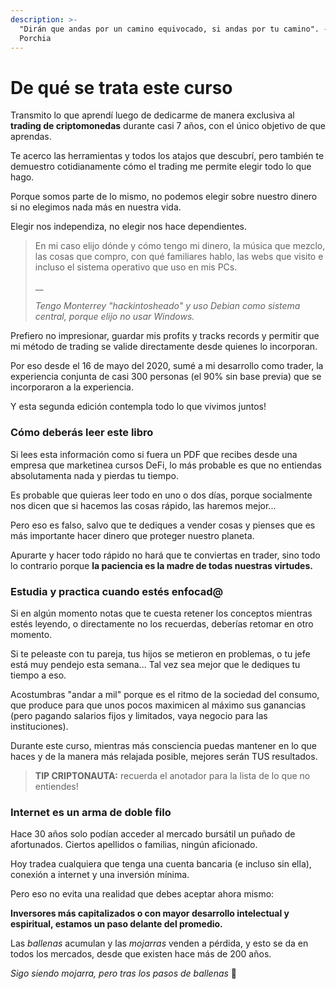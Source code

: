 ```yaml
---
description: >-
  "Dirán que andas por un camino equivocado, si andas por tu camino". -Antonio
  Porchia
---
```


# De qué se trata este curso

Transmito lo que aprendí luego de dedicarme de manera exclusiva al **trading de criptomonedas** durante casi 7 años, con el único objetivo de que aprendas.

Te acerco las herramientas y todos los atajos que descubrí, pero también te demuestro cotidianamente cómo el trading me permite elegir todo lo que hago.

Porque somos parte de lo mismo, no podemos elegir sobre nuestro dinero si no elegimos nada más en nuestra vida.

Elegir nos independiza, no elegir nos hace dependientes.

> En mi caso elijo dónde y cómo tengo mi dinero, la música que mezclo, las cosas que compro, con qué familiares hablo, las webs que visito e incluso el sistema operativo que uso en mis PCs.
>
> __
>
> _Tengo Monterrey "hackintosheado" y uso Debian como sistema central, porque elijo no usar Windows._

Prefiero no impresionar, guardar mis profits y tracks records y permitir que mi método de trading se valide directamente desde quienes lo incorporan.

Por eso desde el 16 de mayo del 2020, sumé a mi desarrollo como trader, la experiencia conjunta de casi 300 personas (el 90% sin base previa) que se incorporaron a la experiencia.

Y esta segunda edición contempla todo lo que vivimos juntos!

### Cómo deberás leer este libro

Si lees esta información como si fuera un PDF que recibes desde una empresa que marketinea cursos DeFi, lo más probable es que no entiendas absolutamenta nada y pierdas tu tiempo.

Es probable que quieras leer todo en uno o dos días, porque socialmente nos dicen que si hacemos las cosas rápido, las haremos mejor...

Pero eso es falso, salvo que te dediques a vender cosas y pienses que es más importante hacer dinero que proteger nuestro planeta.

Apurarte y hacer todo rápido no hará que te conviertas en trader, sino todo lo contrario porque **la paciencia es la madre de todas nuestras virtudes.**

### Estudia y practica cuando estés enfocad@

Si en algún momento notas que te cuesta retener los conceptos mientras estés leyendo, o directamente no los recuerdas, deberías retomar en otro momento.

Si te peleaste con tu pareja, tus hijos se metieron en problemas, o tu jefe está muy pendejo esta semana... Tal vez sea mejor que le dediques tu tiempo a eso.

Acostumbras "andar a mil" porque es el ritmo de la sociedad del consumo, que produce para que unos pocos maximicen al máximo sus ganancias (pero pagando salarios fijos y limitados, vaya negocio para las instituciones).

Durante este curso, mientras más consciencia puedas mantener en lo que haces y de la manera más relajada posible, mejores serán TUS resultados.

> **TIP CRIPTONAUTA:** recuerda el anotador para la lista de lo que no entiendes!

### Internet es un arma de doble filo

Hace 30 años solo podían acceder al mercado bursátil un puñado de afortunados. Ciertos apellidos o familias, ningún aficionado.

Hoy tradea cualquiera que tenga una cuenta bancaria (e incluso sin ella), conexión a internet y una inversión mínima.

Pero eso no evita una realidad que debes aceptar ahora mismo:

**Inversores más capitalizados o con mayor desarrollo intelectual y espiritual, estamos un paso delante del promedio.**

Las _ballenas_ acumulan y las _mojarras_ venden a pérdida, y esto se da en todos los mercados, desde que existen hace más de 200 años.

_Sigo siendo mojarra, pero tras los pasos de ballenas_ 😬

